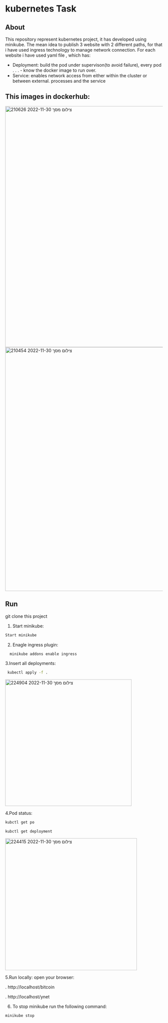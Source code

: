 # **kubernetes Task**

## About
This repository represent kubernetes project, it has developed using minikube. The mean idea to publish 3 website with 2 different paths, for that i have used ingress technology to manage network connection. For each website i have used yaml file , which has:

- Deployment: build the pod under supervison(to avoid failure), every pod . . . - know the docker image to run over.
- Service: enables network access from either within the cluster or between external. processes and the service

## This images in dockerhub:
<img width="769" alt="צילום מסך 2022-11-30 210626" src="https://user-images.githubusercontent.com/73169815/205429832-b81148ff-14cb-40c7-ae9a-ddfa3ae5f905.png">

<img width="778" alt="צילום מסך 2022-11-30 210454" src="https://user-images.githubusercontent.com/73169815/205429838-a2e59f66-5115-4cb8-a770-7d2db32ba329.png">


## Run
git clone this project 

1. Start minikube:
```bash
Start minikube
```


2. Enagle ingress plugin:
```bash
  minikube addons enable ingress
```
3.Insert all deployments:
```bash
 kubectl apply -f .
```
<img width="404" alt="צילום מסך 2022-11-30 224904" src="https://user-images.githubusercontent.com/73169815/205429882-69aeca34-0955-43ee-be20-cdd6eaa78163.png">

4.Pod status:
```bash
kubctl get po
```
```bash
kubctl get deployment
```
<img width="421" alt="צילום מסך 2022-11-30 224415" src="https://user-images.githubusercontent.com/73169815/205429954-f33c692a-0bf9-4ea3-829f-99b6e1de6f6b.png">

5.Run locally:
open your browser:

. http://localhost/bitcoin

. http://localhost/ynet


6. To stop minikube run the following command:
```bash
minikube stop
```




